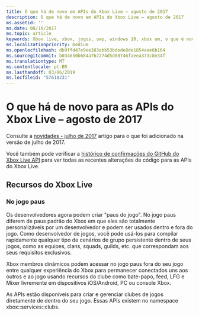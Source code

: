 ```yaml
---
title: O que há de novo em APIs do Xbox Live – agosto de 2017
description: O que há de novo em APIs do Xbox Live – agosto de 2017
ms.assetid: ''
ms.date: 08/16/2017
ms.topic: article
keywords: Xbox live, xbox, jogos, uwp, windows 10, xbox um, o que é novo, agosto de 2017
ms.localizationpriority: medium
ms.openlocfilehash: db9ffd47e9ee383abb53bdede8de1854aae6b164
ms.sourcegitcommit: b034650b684a767274d5d88746faeea373c8e34f
ms.translationtype: MT
ms.contentlocale: pt-BR
ms.lasthandoff: 03/06/2019
ms.locfileid: "57618231"
---
```

# <a name="whats-new-for-the-xbox-live-apis---august-2017"></a>O que há de novo para as APIs do Xbox Live – agosto de 2017

Consulte a [novidades - julho de 2017](1707-whats-new.md) artigo para o que foi adicionado na versão de julho de 2017.

Você também pode verificar a [histórico de confirmações do GitHub do Xbox Live API](https://github.com/Microsoft/xbox-live-api/commits/master) para ver todas as recentes alterações de código para as APIs do Xbox Live.

## <a name="xbox-live-features"></a>Recursos do Xbox Live

### <a name="in-game-clubs"></a>No jogo paus

Os desenvolvedores agora podem criar "paus do jogo". No jogo paus diferem de paus padrão do Xbox em que eles são totalmente personalizáveis por um desenvolvedor e podem ser usados dentro e fora do jogo. Como desenvolvedor de jogos, você pode usá-los para compilar rapidamente qualquer tipo de cenários de grupo persistente dentro de seus jogos, como as equipes, clans, squads, guilds, etc. que correspondam aos seus requisitos exclusivos.

Xbox membros dinâmicos podem acessar no jogo paus fora do seu jogo entre qualquer experiência do Xbox para permanecer conectados uns aos outros e ao jogo usando recursos do clube como bate-papo, feed, LFG e Mixer livremente em dispositivos iOS/Android, PC ou console Xbox.

As APIs estão disponíveis para criar e gerenciar clubes de jogos diretamente de dentro do seu jogo. Essas APIs existem no namespace xbox::services::clubs.
